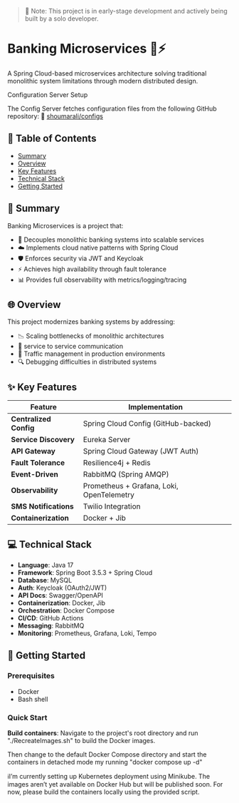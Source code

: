 > 🚧 Note: This project is in early-stage development and actively being built by a solo developer.

# Banking Microservices 🏦⚡️

A Spring Cloud-based microservices architecture solving traditional monolithic system limitations through modern distributed design.

Configuration Server Setup

The Config Server fetches configuration files from the following GitHub repository:
🔗 [shoumarali/configs](https://github.com/shoumarali/configs)

## 📑 Table of Contents
- [Summary](#-summary)
- [Overview](#-overview)
- [Key Features](#-key-features)
- [Technical Stack](#-technical-stack)
- [Getting Started](#-getting-started)

## 📌 Summary
Banking Microservices is a project that:
- 🧩 Decouples monolithic banking systems into scalable services
- ☁️ Implements cloud native patterns with Spring Cloud
- 🛡️ Enforces security via JWT and Keycloak
- ⚡ Achieves high availability through fault tolerance
- 📊 Provides full observability with metrics/logging/tracing

## 🌐 Overview
This project modernizes banking systems by addressing:
- 📉 Scaling bottlenecks of monolithic architectures
- 🔄 service to service communication
- 🚦 Traffic management in production environments
- 🔍 Debugging difficulties in distributed systems

## ✨ Key Features
| Feature | Implementation |
|---------|---------------|
| **Centralized Config** | Spring Cloud Config (GitHub-backed) |
| **Service Discovery** | Eureka Server |
| **API Gateway** | Spring Cloud Gateway (JWT Auth) |
| **Fault Tolerance** | Resilience4j + Redis |
| **Event-Driven** | RabbitMQ (Spring AMQP) |
| **Observability** | Prometheus + Grafana, Loki, OpenTelemetry |
| **SMS Notifications** | Twilio Integration |
| **Containerization** | Docker + Jib |

## 💻 Technical Stack
- **Language**: Java 17
- **Framework**: Spring Boot 3.5.3 + Spring Cloud
- **Database**: MySQL
- **Auth**: Keycloak (OAuth2/JWT)
- **API Docs**: Swagger/OpenAPI
- **Containerization**: Docker, Jib
- **Orchestration**: Docker Compose
- **CI/CD**: GitHub Actions
- **Messaging**: RabbitMQ
- **Monitoring**: Prometheus, Grafana, Loki, Tempo


## 🚀 Getting Started

### Prerequisites
- Docker
- Bash shell

### Quick Start
 **Build containers**:
  Navigate to the project's root directory and run "./RecreateImages.sh" to build the Docker images.

  Then change to the default Docker Compose directory and start the containers in detached mode my running "docker compose up -d"
  
ℹ️I’m currently setting up Kubernetes deployment using Minikube. The images aren’t yet available on Docker Hub but will be published soon. For now, please build the containers locally using the provided script.
